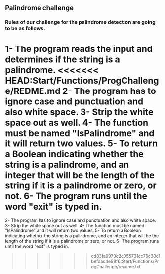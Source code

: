 ## Palindrome challenge

### Rules of our challenge for the palindrome detection are going to be as follows.

1- The program reads the input and determines if the string is a palindrome.
<<<<<<< HEAD:Start/Functions/ProgChallenge/REDME.md
2- The program has to ignore case and punctuation and also white space.
3- Strip the white space out as well.
4- The function must be named "IsPalindrome" and it will return two values.
5- To return a Boolean indicating whether the string is a palindrome, and an integer that will be the length of the string if it is a palindrome or zero, or not.
6- The program runs until the word "exit" is typed in.
=======
2- The program has to ignore case and punctuation and also white space. 
3- Strip the white space out as well. 
4- The function must be named "IsPalindrome" and it will return two values. 
5- To return a Boolean indicating whether the string is a palindrome, and an integer that will be the length of the string if it is a palindrome or zero, or not. 
6- The program runs until the word "exit" is typed in. 
>>>>>>> cd83fa9973c2c055731cc76c30c1befdac4e98f6:Start/Functions/ProgChallenge/readme.txt
